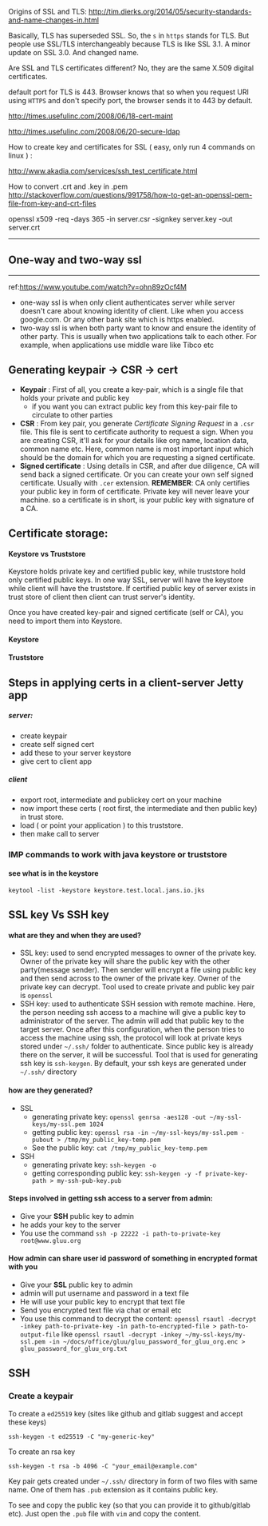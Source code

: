 Origins of SSL and TLS:
http://tim.dierks.org/2014/05/security-standards-and-name-changes-in.html

Basically, TLS has superseded SSL. So, the `s` in `https` stands for TLS. But people use SSL/TLS interchangeably because TLS is like SSL 3.1. A minor update on SSL 3.0. And changed name.

Are SSL and TLS certificates different? No, they are the same X.509 digital certificates.

default port for TLS is 443. Browser knows that so when you request URl using `HTTPS` and don't specify port, the browser sends it to 443 by default. 


http://times.usefulinc.com/2008/06/18-cert-maint

http://times.usefulinc.com/2008/06/20-secure-ldap

How to create key and certificates for SSL ( easy, only run 4 commands on linux ) :

http://www.akadia.com/services/ssh_test_certificate.html

How to convert .crt and .key in .pem
http://stackoverflow.com/questions/991758/how-to-get-an-openssl-pem-file-from-key-and-crt-files


openssl x509 -req -days 365 -in server.csr -signkey server.key -out server.crt

----------------------------------------
## One-way and two-way ssl
--------------------------------------
ref:https://www.youtube.com/watch?v=ohn89zOcf4M

- one-way ssl is when only client authenticates server while server doesn't care about knowing identity of client. Like when you access google.com. Or any other bank site which is https enabled.
- two-way ssl is when both party want to know and ensure the identity of other party. This is usually when two applications talk to each other. For example, when applications use middle ware like Tibco etc


## Generating keypair -> CSR -> cert

- **Keypair** : First of all, you create a key-pair, which is a single file that holds your private and public key
  - if you want you can extract public key from this key-pair file to circulate to other parties
- **CSR** : From key pair, you generate *Certificate Signing Request* in a `.csr` file. This file is sent to certificate authority to request a sign. When you are creating CSR, it'll ask for your details like org name, location data, common name etc. Here, common name is most important input which should be the domain for which you are requesting a signed certificate.
- **Signed certificate** : Using details in CSR, and after due diligence, CA will send back a signed certificate. Or you can create your own self signed certificate. Usually with `.cer` extension. **REMEMBER**: CA only certifies your public key in form of certificate. Private key will never leave your machine. so a certificate is in short, is your public key with signature of a CA.

## Certificate storage:

#### Keystore vs Truststore

Keystore holds private key and certified public key, while truststore hold only certified public keys. In one way SSL, server will have the keystore while client will have the truststore. If certified public key of server exists in trust store of client then client can trust server's identity. 


Once you have created key-pair and signed certificate (self or CA), you need to import them into Keystore. 


#### Keystore



#### Truststore



## Steps in applying certs in a client-server Jetty app

##### server:

- create keypair
- create self signed cert
- add these to your server keystore
- give cert to client app

##### client

- export root, intermediate and publickey cert on your machine
- now import these certs ( root first, the intermediate and then public key) in trust store. 
- load ( or point your application ) to this truststore.
- then make call to server


### IMP commands to work with java keystore or truststore

#### see what is in the keystore
```
keytool -list -keystore keystore.test.local.jans.io.jks
```

## SSL key Vs SSH key

#### what are they and when they are used?
- SSL key: used to send encrypted messages to owner of the private key. Owner of the private key will share the public key with the other party(message sender). Then sender will encrypt a file using public key and then send across to the owner of the private key. Owner of the private key can decrypt. Tool used to create private and public key pair is `openssl`
- SSH key: used to authenticate SSH session with remote machine. Here, the person needing ssh access to a machine will give a public key to administrator of the server. The admin will add that public key to the target server. Once after this configuration, when the person tries to access the machine using ssh, the protocol will look at private keys stored under `~/.ssh/` folder to authenticate. Since public key is already there on the server, it will be successful. Tool that is used for generating ssh key is `ssh-keygen`. By default, your ssh keys are generated under `~/.ssh/` directory

#### how are they generated?
- SSL
  - generating private key: `openssl genrsa -aes128 -out ~/my-ssl-keys/my-ssl.pem 1024`
  - getting public key: `openssl rsa -in ~/my-ssl-keys/my-ssl.pem -pubout > /tmp/my_public_key-temp.pem`
  - See the public key: `cat /tmp/my_public_key-temp.pem`
- SSH
  - generating private key: `ssh-keygen -o`
  - getting corresponding public key: `ssh-keygen -y -f private-key-path > my-ssh-pub-key.pub`

#### Steps involved in getting ssh access to a server from admin:
- Give your **SSH** public key to admin
- he adds your key to the server
- You use the command `ssh -p 22222 -i path-to-private-key root@www.gluu.org`

#### How admin can share user id password of something in encrypted format with you
- Give your **SSL** public key to admin
- admin will put username and password in a text file
- He will use your public key to encrypt that text file
- Send you encrypted text file via chat or email etc
- You use this command to decrypt the content: `openssl rsautl -decrypt -inkey path-to-private-key -in path-to-encrypted-file > path-to-output-file` like `openssl rsautl -decrypt -inkey ~/my-ssl-keys/my-ssl.pem -in ~/docs/office/gluu/gluu_password_for_gluu_org.enc > gluu_password_for_gluu_org.txt`

## SSH

### Create a keypair

To create a `ed25519` key (sites like github and gitlab suggest and accept these keys)

```
ssh-keygen -t ed25519 -C "my-generic-key"
```

To create an rsa key

```
ssh-keygen -t rsa -b 4096 -C "your_email@example.com"
```

Key pair gets created under `~/.ssh/` directory in form of two files with same name. One of them has `.pub` extension as it contains public key.

To see and copy the public key (so that you can provide it to github/gitlab etc). Just open the `.pub` file with `vim` and copy the content.
